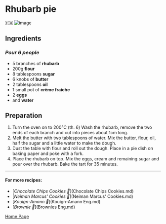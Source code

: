 # Rhubarb pie
[🇫🇷](Tarteàlarhubarbe.md)
![image](img/Tarterhubarbe.jpeg)

## Ingredients
### *Pour 6 people* 
* 5 branches of **rhubarb**
* 200g **flour**
* 8 tablespoons **sugar**
* 6 knobs of **butter**
* 2 tablespoons **oil**
* 1 small pot of **crème fraiche**
* 2 **eggs**
* and **water**
  
## Preparation 
1. Turn the oven on to 200°C (th. 6) Wash the rhubarb, remove the two ends of each branch and cut into pieces about 1cm long. 
2. Melt the butter with two tablespoons of water. Mix the butter, flour, oil, half the sugar and a little water to make the dough.
3. Dust the table with flour and roll out the dough. Place in a pie dish on baking paper and poke with a fork.
4. Place the rhubarb on top. Mix the eggs, cream and remaining sugar and pour over the rhubarb. Bake the tart for 35 minutes.  

________________________________
#### For more recipes: 
* [*Chocolate Chips Cookies 🍪*](Chocolate Chips Cookies.md)
* [*Neiman Marcus' Cookies 🍪*](Neiman Marcus' Cookies.md)
* [*Kouign-Amann 🧈*](Kouign-Amann Eng.md)
* [*Brownie 🍫*](Brownies Eng.md)

[Home Page](Indexeng.md)
